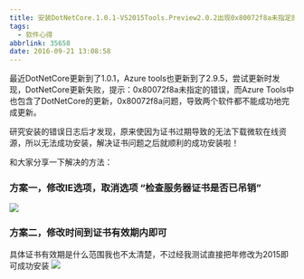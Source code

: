 ```yaml
---
title: 安装DotNetCore.1.0.1-VS2015Tools.Preview2.0.2出现0x80072f8a未指定的错误
tags:
  - 软件心得
abbrlink: 35658
date: 2016-09-21 13:08:58
---
```

最近DotNetCore更新到了1.0.1，Azure tools也更新到了2.9.5，尝试更新时发现，DotNetCore更新失败，提示：0x80072f8a未指定的错误，而Azure Tools中也包含了DotNetCore的更新，0x80072f8a问题，导致两个软件都不能成功地完成更新。

研究安装的错误日志后才发现，原来使因为证书过期导致的无法下载微软在线资源，所以无法成功安装，解决证书问题之后就顺利的成功安装啦！
<!-- more -->
和大家分享一下解决的方法：

### 方案一，修改IE选项，取消选项 “检查服务器证书是否已吊销”
![](http://p4au3q1y8.bkt.clouddn.com/20180218224858/20180218104959569.png)
### 方案二，修改时间到证书有效期内即可
具体证书有效期是什么范围我也不太清楚，不过经我测试直接把年修改为2015即可成功安装
![](http://p4au3q1y8.bkt.clouddn.com/20180218224858/20180218105022336.png)